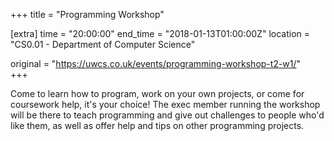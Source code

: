 +++
title = "Programming Workshop"

[extra]
time = "20:00:00"
end_time = "2018-01-13T01:00:00Z"
location = "CS0.01 - Department of Computer Science"

original = "https://uwcs.co.uk/events/programming-workshop-t2-w1/"    
+++

Come to learn how to program, work on your own projects, or come for coursework help, it's your choice\! The exec member running the workshop will be there to teach programming and give out challenges to people who'd like them, as well as offer help and tips on other programming projects.

